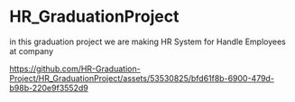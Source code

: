 # HR_GraduationProject
in this graduation project we are making HR System for Handle Employees at company


https://github.com/HR-Graduation-Project/HR_GraduationProject/assets/53530825/bfd61f8b-6900-479d-b98b-220e9f3552d9

